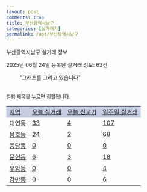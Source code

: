 ```yaml
---
layout: post
comments: true
title: 부산광역시남구
categories: [실거래가]
permalink: /apt/부산광역시남구
---
```


부산광역시남구 실거래 정보

2025년 06월 24일 등록된 실거래 정보: 63건

<!--<script async src="https://pagead2.googlesyndication.com/pagead/js/adsbygoogle.js?client=ca-pub-3485438051770037"
 crossorigin="anonymous"></script>-->

<script type="text/javascript">
  google.charts.load('current', {'packages':['corechart']});
  google.charts.setOnLoadCallback(drawChart);

  function drawChart() {
    var data = google.visualization.arrayToDataTable([['거래일', '매매', '전월세', '전매'], ['21-01', 3, 2, 1], ['21-02', 0, 2, 0], ['21-03', 0, 1, 0], ['21-04', 0, 1, 0], ['21-05', 5, 0, 0], ['21-06', 2, 4, 0], ['21-07', 45, 45, 7], ['21-08', 216, 189, 12], ['21-09', 215, 207, 15], ['21-10', 194, 215, 11], ['21-11', 151, 166, 13], ['21-12', 105, 212, 2], ['22-01', 77, 206, 9], ['22-02', 80, 251, 5], ['22-03', 118, 243, 3], ['22-04', 131, 278, 8], ['22-05', 170, 248, 9], ['22-06', 100, 267, 9], ['22-07', 70, 247, 10], ['22-08', 14, 70, 0], ['23-07', 0, 2, 0], ['23-08', 0, 4, 0], ['23-09', 0, 1, 0], ['23-10', 27, 69, 5], ['23-11', 125, 225, 48], ['23-12', 114, 270, 75], ['24-01', 3, 15, 6], ['24-02', 4, 4, 0], ['24-03', 0, 1, 0], ['24-04', 0, 1, 0], ['24-05', 2, 14, 1], ['24-06', 105, 129, 24], ['24-07', 205, 302, 72], ['24-08', 184, 268, 69], ['24-09', 134, 183, 45], ['24-10', 210, 77, 217], ['24-11', 70, 0, 70], ['24-12', 142, 142, 142], ['25-01', 116, 116, 116], ['25-02', 164, 164, 164], ['25-03', 196, 196, 196], ['25-04', 185, 185, 185], ['25-05', 184, 184, 184], ['25-06', 113, 113, 113]]);

    var options = {
      title: '최근 1년간 유형별 거래량 추이',
      legend: { position: 'bottom' }
    };

    setTimeout(function() {
        var chart = new google.visualization.LineChart(document.getElementById('columnchart_material'));
        chart.draw(data, (options));
        document.getElementById('loading').style.display = 'none';
        var dayLabel = (new Date()).getDay();
        if (dayLabel < 2) {
            sorttable.innerSortFunction.apply(document.getElementById('week'), []);
            sorttable.innerSortFunction.apply(document.getElementById('week'), []);        
        }
        else {
            sorttable.innerSortFunction.apply(document.getElementById('today'), []);
            sorttable.innerSortFunction.apply(document.getElementById('today'), []);
        }
    }, 200);

  }
</script>

<div id="loading" style="z-index:20; display: block; margin-left: 35px">"그래프를 그리고 있습니다"</div>
<div id="columnchart_material" style="width: 95%; margin-left: -35px; display: block"></div>
<!--<div style="width: 95%; margin-left: -35px; display: block">
      <script async src="https://pagead2.googlesyndication.com/pagead/js/adsbygoogle.js?client=ca-pub-3485438051770037"
          crossorigin="anonymous"></script>
      <ins class="adsbygoogle"
          style="display:block"
          data-ad-format="fluid"
          data-ad-layout-key="-fb+5w+4e-db+86"
          data-ad-client="ca-pub-3485438051770037"
          data-ad-slot="1827090281"></ins>
      <script>
          (adsbygoogle = window.adsbygoogle || []).push({});
      </script>
</div>-->
<br>

<font size='small' style='font-size: small;'>컬럼 제목을 누르면 정렬됩니다.</font>
<table class="sortable">
  <tr style='background-color: rgba(114, 132, 186,0.4);'>
    <td id="region"><a href="#">지역</a></td>
    <td id="today"><a href="#">오늘 실거래</a></td>
    <td id="today_new"><a href="#">오늘 신고가</a></td>
    <td id="week"><a href="#">일주일 실거래</a></td>
  </tr>

  
  <tr class="item">
    <td><a href="부산광역시남구대연동">대연동</a></td>
    <td><a href="부산광역시남구대연동">33</a></td>
    <td><a href="부산광역시남구대연동">4</a></td>
    <td><a href="부산광역시남구대연동">107</a></td>
  </tr>
    

  <tr class="item">
    <td><a href="부산광역시남구용호동">용호동</a></td>
    <td><a href="부산광역시남구용호동">24</a></td>
    <td><a href="부산광역시남구용호동">2</a></td>
    <td><a href="부산광역시남구용호동">68</a></td>
  </tr>
    

  <tr class="item">
    <td><a href="부산광역시남구용당동">용당동</a></td>
    <td><a href="부산광역시남구용당동">0</a></td>
    <td><a href="부산광역시남구용당동">0</a></td>
    <td><a href="부산광역시남구용당동">0</a></td>
  </tr>
    

  <tr class="item">
    <td><a href="부산광역시남구문현동">문현동</a></td>
    <td><a href="부산광역시남구문현동">6</a></td>
    <td><a href="부산광역시남구문현동">3</a></td>
    <td><a href="부산광역시남구문현동">18</a></td>
  </tr>
    

  <tr class="item">
    <td><a href="부산광역시남구우암동">우암동</a></td>
    <td><a href="부산광역시남구우암동">0</a></td>
    <td><a href="부산광역시남구우암동">0</a></td>
    <td><a href="부산광역시남구우암동">4</a></td>
  </tr>
    

  <tr class="item">
    <td><a href="부산광역시남구감만동">감만동</a></td>
    <td><a href="부산광역시남구감만동">0</a></td>
    <td><a href="부산광역시남구감만동">0</a></td>
    <td><a href="부산광역시남구감만동">6</a></td>
  </tr>
    


</table>


    